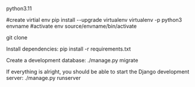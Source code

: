 python3.11

#create virtial env 
pip install --upgrade virtualenv
virtualenv -p python3 envname
#activate env
source/envname/bin/activate

git clone 



Install dependencies:
pip install -r requirements.txt


Create a development database:
./manage.py migrate


If everything is alright, you should be able to start the Django development server:
./manage.py runserver
